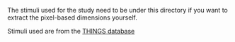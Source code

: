 The stimuli used for the study need to be under this directory if you want to extract the pixel-based dimensions yourself.

Stimuli used are from the [THINGS database](https://things-initiative.org/)